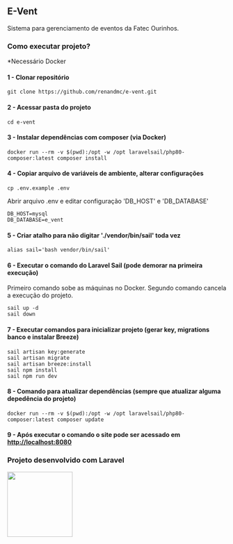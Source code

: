 ## E-Vent

Sistema para gerenciamento de eventos da Fatec Ourinhos.

### Como executar projeto? 
*Necessário Docker
#### 1 - Clonar repositório
```
git clone https://github.com/renandmc/e-vent.git
```
#### 2 - Acessar pasta do projeto
```
cd e-vent
```
#### 3 - Instalar dependências com composer (via Docker)
```
docker run --rm -v $(pwd):/opt -w /opt laravelsail/php80-composer:latest composer install
```
#### 4 - Copiar arquivo de variáveis de ambiente, alterar configurações
```
cp .env.example .env
```
Abrir arquivo .env e editar configuração 'DB_HOST' e 'DB_DATABASE'
```
DB_HOST=mysql
DB_DATABASE=e_vent
```
#### 5 - Criar atalho para não digitar './vendor/bin/sail' toda vez
```
alias sail='bash vendor/bin/sail'
```
#### 6 - Executar o comando do Laravel Sail (pode demorar na primeira execução) 
Primeiro comando sobe as máquinas no Docker.
Segundo comando cancela a execução do projeto.
```
sail up -d
sail down
```
#### 7 - Executar comandos para inicializar projeto (gerar key, migrations banco e instalar Breeze)
```
sail artisan key:generate
sail artisan migrate
sail artisan breeze:install
sail npm install
sail npm run dev
```
#### 8 - Comando para atualizar dependências (sempre que atualizar alguma depedência do projeto)
```
docker run --rm -v $(pwd):/opt -w /opt laravelsail/php80-composer:latest composer update
```
#### 9 - Após executar o comando o site pode ser acessado em <http://localhost:8080>

### Projeto desenvolvido com Laravel
<a href="https://laravel.com" target="_blank">
  <img src="https://raw.githubusercontent.com/laravel/art/master/logo-lockup/5%20SVG/2%20CMYK/1%20Full%20Color/laravel-logolockup-cmyk-red.svg" width="150">
</a>